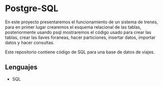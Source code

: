 # Postgre-SQL
En este proyecto presentaremos el funcionamiento de un sistema de trenes, para en primer lugar crearemos el esquema relacional de las tablas, posteriormente usando psql mostraremos el código usado para crear las tablas, crear las llaves foraneas, hacer particiones, insertar datos, importar datos y hacer consultas.

Este repositorio contiene código de SQL para una base de datos de viajes.
## Lenguajes
* SQL
